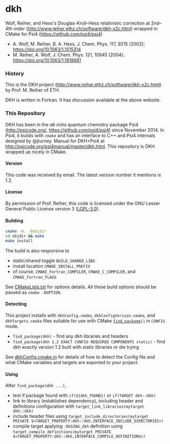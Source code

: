# dkh
Wolf, Reiher, and Hess's Douglas-Kroll-Hess relativistic correction at 2nd–4th
order (http://www.reiher.ethz.ch/software/dkh-x2c.html) wrapped in CMake for Psi4
(https://github.com/psi4/psi4)

* A. Wolf, M. Reiher, B. A. Hess, J. Chem. Phys. 117, 9215 (2002); https://doi.org/10.1063/1.1515314
* M. Reiher, A. Wolf, J. Chem. Phys. 121, 10945 (2004); https://doi.org/10.1063/1.1818681

### History

This is the DKH project (http://www.reiher.ethz.ch/software/dkh-x2c.html) by
Prof. M. Reiher of ETH.

DKH is written in Fortran. It has discussion available at the above website.

### This Repository

DKH has been in the *ab initio* quantum chemistry package Psi4
(http://psicode.org/, https://github.com/psi4/psi4) since November 2014. In Psi4,
it builds with `cmake` and has an interface to C++ and Psi4 internals designed
by @jturney. Manual for DKH+Psi4 at http://psicode.org/psi4manual/master/dkh.html.
This repository is DKH wrapped up nicely in CMake.

#### Version

This code was received by email. The latest version number it mentions is 1.2.

#### License

By permission of Prof. Reiher, this code is licensed
under the GNU Lesser General Public License version 3
([LGPL-3.0](https://opensource.org/licenses/LGPL-3.0)).

#### Building

```bash
cmake -H. -Bobjdir
cd objdir && make
make install
```

The build is also responsive to

* static/shared toggle `BUILD_SHARED_LIBS`
* install location `CMAKE_INSTALL_PREFIX`
* of course, `CMAKE_Fortran_COMPILER`, `CMAKE_C_COMPILER`, and `CMAKE_Fortran_FLAGS`

See [CMakeLists.txt](CMakeLists.txt) for options details. All these build options should be passed as `cmake -DOPTION`.

#### Detecting

This project installs with `dkhConfig.cmake`, `dkhConfigVersion.cmake`, and `dkhTargets.cmake` files suitable for use with CMake [`find_package()`](https://cmake.org/cmake/help/v3.2/command/find_package.html) in `CONFIG` mode.

* `find_package(dkh)` - find any dkh libraries and headers
* `find_package(dkh 1.2 EXACT CONFIG REQUIRED COMPONENTS static)` - find dkh exactly version 1.2 built with static libraries or die trying

See [dkhConfig.cmake.in](cmake/dkhConfig.cmake.in) for details of how to detect the Config file and what CMake variables and targets are exported to your project.

#### Using

After `find_package(dkh ...)`,

* test if package found with `if(${dkh_FOUND})` or `if(TARGET dkh::dkh)`
* link to library (establishes dependency), including header and definitions configuration with `target_link_libraries(mytarget dkh::dkh)`
* include header files using `target_include_directories(mytarget PRIVATE $<TARGET_PROPERTY:dkh::dkh,INTERFACE_INCLUDE_DIRECTORIES>)`
* compile target applying `-DUSING_dkh` definition using `target_compile_definitions(mytarget PRIVATE $<TARGET_PROPERTY:dkh::dkh,INTERFACE_COMPILE_DEFINITIONS>)`
